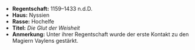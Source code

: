 - **Regentschaft:** 1159–1433 n.d.D.
- **Haus:** Nyssien
- **Rasse:** Hochelfe
- **Titel:** _Die Glut der Weisheit_
- **Anmerkung:** Unter ihrer Regentschaft wurde der erste Kontakt zu den Magiern Vaylens gestärkt.

